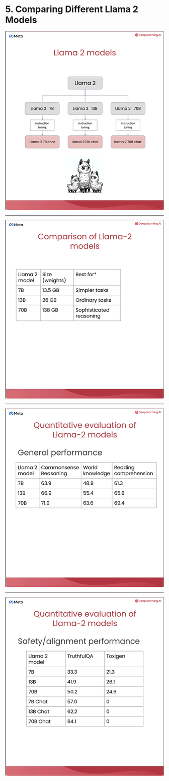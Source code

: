 # 5. Comparing Different Llama 2 Models

![](videoframe_47526.png)

---

![](videoframe_77143.png)

---

![](videoframe_105670.png)

---

![](videoframe_151238.png)
